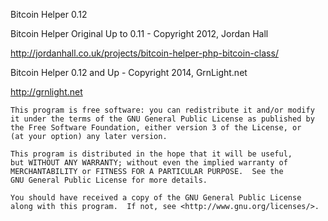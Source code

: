 Bitcoin Helper 0.12


Bitcoin Helper Original Up to 0.11 - Copyright 2012, Jordan Hall

http://jordanhall.co.uk/projects/bitcoin-helper-php-bitcoin-class/


Bitcoin Helper 0.12 and Up - Copyright 2014, GrnLight.net

http://grnlight.net


    This program is free software: you can redistribute it and/or modify
    it under the terms of the GNU General Public License as published by
    the Free Software Foundation, either version 3 of the License, or
    (at your option) any later version.

    This program is distributed in the hope that it will be useful,
    but WITHOUT ANY WARRANTY; without even the implied warranty of
    MERCHANTABILITY or FITNESS FOR A PARTICULAR PURPOSE.  See the
    GNU General Public License for more details.

    You should have received a copy of the GNU General Public License
    along with this program.  If not, see <http://www.gnu.org/licenses/>.

